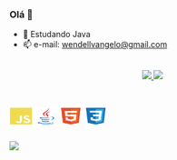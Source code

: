 ### Olá 👋


- 🌱 Estudando Java
- 📫 e-mail: wendellvangelo@gmail.com

<br/>

<div align="center">
  <a href="https://github.com/wendellangello#gh-dark-mode-only">
    <img height="180em" src="https://github-readme-stats.vercel.app/api?username=wendellangello&count_private=true&show_icons=true&include_all_commits=true&theme=midnight-purple&bg_color=0d11175c"/>
    <img height="180em" src="https://github-readme-stats.vercel.app/api/top-langs/?username=wendelangello&langs_count=8&layout=compact&theme=midnight-purple&bg_color=0d11175c"/>
  </a>
</div>

##

<div style="display: inline_block"><br>
  <img align="center" alt="Rafa-Js" height="30" width="40" src="https://raw.githubusercontent.com/devicons/devicon/master/icons/javascript/javascript-plain.svg">
  <img align="center" alt="Rafa-Java" height="30" width="40" src="https://raw.githubusercontent.com/devicons/devicon/master/icons/java/java-original.svg">
  <img align="center" alt="Rafa-HTML" height="30" width="40" src="https://raw.githubusercontent.com/devicons/devicon/master/icons/html5/html5-original.svg">
  <img align="center" alt="Rafa-CSS" height="30" width="40" src="https://raw.githubusercontent.com/devicons/devicon/master/icons/css3/css3-original.svg">
</div>

##

<div> 
   <a href="https://www.linkedin.com/in/wendell-vieira-angelo-a46736270/" target="_blank"><img src="https://img.shields.io/badge/-LinkedIn-%230077B5?style=for-the-badge&logo=linkedin&logoColor=white" target="_blank"></a> 
</div>
